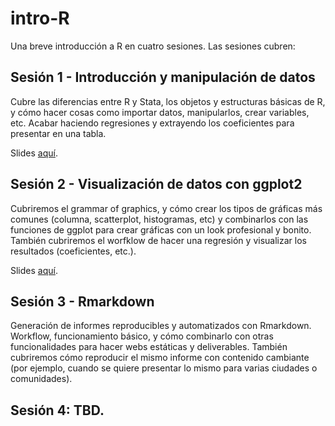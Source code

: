 # intro-R

Una breve introducción a R en cuatro sesiones. Las sesiones cubren:

## Sesión 1 - Introducción y manipulación de datos

Cubre las diferencias entre R y Stata, los objetos y estructuras básicas de R, y cómo hacer cosas como importar datos, manipularlos, crear variables, etc. Acabar haciendo regresiones y extrayendo los coeficientes para presentar en una tabla.

Slides [aquí](https://fervent-turing-e5f5e0.netlify.app/sesion-1.html).

## Sesión 2 - Visualización de datos con ggplot2

Cubriremos el grammar of graphics, y cómo crear los tipos de gráficas más comunes (columna, scatterplot, histogramas, etc) y combinarlos con las funciones de ggplot para crear gráficas con un look profesional y bonito. También cubriremos el worfklow de hacer una regresión y visualizar los resultados (coeficientes, etc.).

Slides [aquí](https://fervent-turing-e5f5e0.netlify.app/sesion-2.html).

## Sesión 3 - Rmarkdown

Generación de informes reproducibles y automatizados con Rmarkdown. Workflow, funcionamiento básico, y cómo combinarlo con otras funcionalidades para hacer webs estáticas y deliverables. También cubriremos cómo reproducir el mismo informe con contenido cambiante (por ejemplo, cuando se quiere presentar lo mismo para varias ciudades o comunidades). 

## Sesión 4: TBD.
